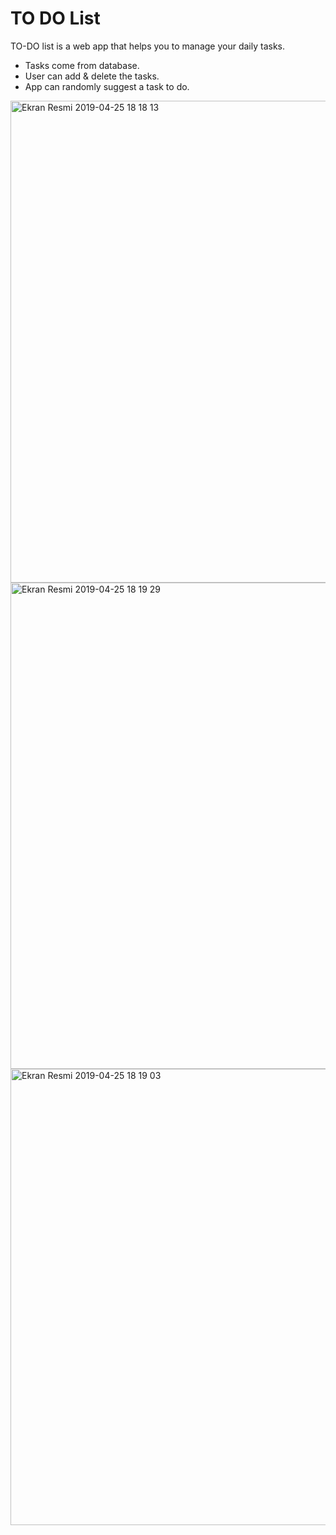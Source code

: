 # TO DO List


TO-DO list is a web app that helps you to manage your daily tasks.

  - Tasks come from database.
  - User can add & delete the tasks.
  - App can randomly suggest a task to do.


<img width="771" alt="Ekran Resmi 2019-04-25 18 18 13" src="https://user-images.githubusercontent.com/16281631/56748171-09415300-6788-11e9-8f19-c83a644dffff.png">

<img width="778" alt="Ekran Resmi 2019-04-25 18 19 29" src="https://user-images.githubusercontent.com/16281631/56748169-08a8bc80-6788-11e9-834e-b6e453a36750.png">

<img width="730" alt="Ekran Resmi 2019-04-25 18 19 03" src="https://user-images.githubusercontent.com/16281631/56748170-08a8bc80-6788-11e9-9e2f-6f5e4470a7c7.png">


